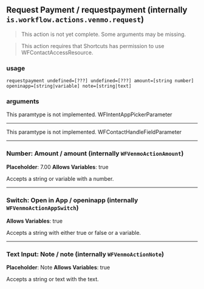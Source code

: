 
## Request Payment / requestpayment (internally `is.workflow.actions.venmo.request`)

> This action is not yet complete. Some arguments may be missing.


> This action requires that Shortcuts has permission to use WFContactAccessResource.

### usage
`requestpayment undefined=[???] undefined=[???] amount=[string number] openinapp=[string|variable] note=[string|text]`

### arguments
This paramtype is not implemented. WFIntentAppPickerParameter

---

This paramtype is not implemented. WFContactHandleFieldParameter

---

### Number: Amount / amount (internally `WFVenmoActionAmount`)
**Placeholder**: 7.00
**Allows Variables**: true


Accepts a string 
or variable
with a number.

---

### Switch: Open in App / openinapp (internally `WFVenmoActionAppSwitch`)
**Allows Variables**: true


Accepts a string with either true or false
or a variable.

---

### Text Input: Note / note (internally `WFVenmoActionNote`)
**Placeholder**: Note
**Allows Variables**: true


Accepts a string 
or text
with the text.
